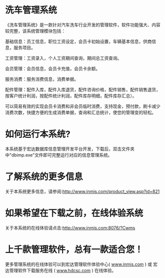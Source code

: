 # 洗车管理系统

 《洗车管理系统》是一款针对汽车洗车行业开发的管理软件，软件功能强大、内容较完整，该系统管理模块包括：

基础信息：员工信息，职位工资设定，会员卡初始设置，车辆基本信息，供商信息，服务项目。

工资管理：工资录入，个人工资期间查询，期间总工资查询。

会员管理：会员信息，会员卡充值，会员卡余额。

服务消费：服务消费信息，消费单据。

配件管理：配件入库，配件入库退货，配件咨询价格，配件销售，配件销售退货，按客户统计利润，按配件统计利润，配件库存明细，配件库存汇总）。

可以简易有效的实现会员卡消费和非会员临时消费，支持现金，预付款，刷卡减少消费次数，快捷方便的生成消费单据，查询和汇总统计，使您的管理变的轻松。

# 如何运行本系统?

本系统基于宏达数据库信息管理开发平台开发，下载后，双击文件夹中"dbimp.exe"文件即可完整运行对应的信息管理系统。

# 了解系统的更多信息

关于本系统更多信息，请参阅:http://www.inmis.com/product_view.asp?id=821

# 如果希望在下载之前，在线体验系统

关于本系统的在线体验请点击:http://www.inmis.com:8076/?Cwms

# 上千款管理软件，总有一款适合您！

更多管理系统的在线体验可以到宏达管理软件体验中心( www.inmis.com ) 或 宏达管理软件下载服务在线 ( www.hdcsc.com ) 在线体验。

